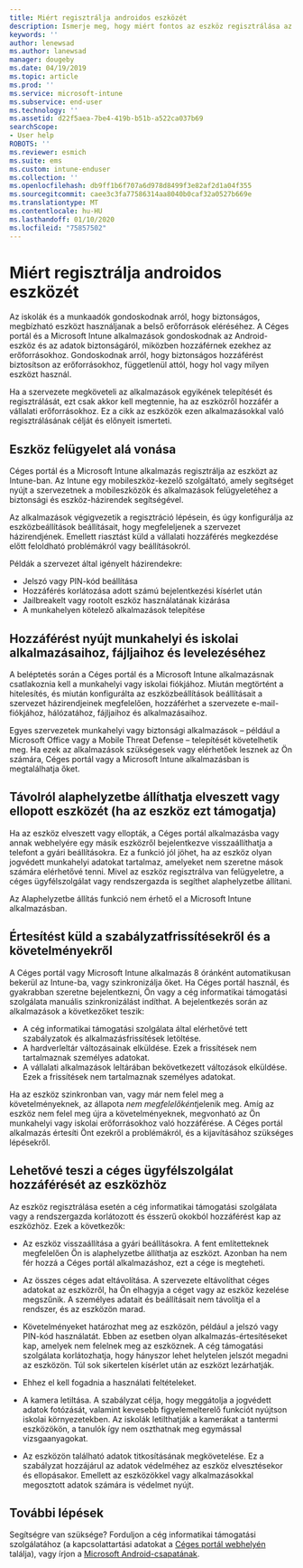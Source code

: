 ```yaml
---
title: Miért regisztrálja androidos eszközét
description: Ismerje meg, hogy miért fontos az eszköz regisztrálása az Intune-ban
keywords: ''
author: lenewsad
ms.author: lanewsad
manager: dougeby
ms.date: 04/19/2019
ms.topic: article
ms.prod: ''
ms.service: microsoft-intune
ms.subservice: end-user
ms.technology: ''
ms.assetid: d22f5aea-7be4-419b-b51b-a522ca037b69
searchScope:
- User help
ROBOTS: ''
ms.reviewer: esmich
ms.suite: ems
ms.custom: intune-enduser
ms.collection: ''
ms.openlocfilehash: db9ff1b6f707a6d978d8499f3e82af2d1a04f355
ms.sourcegitcommit: caee3c3fa77586314aa8040b0caf32a0527b669e
ms.translationtype: MT
ms.contentlocale: hu-HU
ms.lasthandoff: 01/10/2020
ms.locfileid: "75857502"
---
```

# <a name="why-enroll-your-android-device"></a>Miért regisztrálja androidos eszközét  

Az iskolák és a munkaadók gondoskodnak arról, hogy biztonságos, megbízható eszközt használjanak a belső erőforrások eléréséhez. A Céges portál és a Microsoft Intune alkalmazások gondoskodnak az Android-eszköz és az adatok biztonságáról, miközben hozzáférnek ezekhez az erőforrásokhoz. Gondoskodnak arról, hogy biztonságos hozzáférést biztosítson az erőforrásokhoz, függetlenül attól, hogy hol vagy milyen eszközt használ. 

Ha a szervezete megköveteli az alkalmazások egyikének telepítését és regisztrálását, ezt csak akkor kell megtennie, ha az eszközről hozzáfér a vállalati erőforrásokhoz. Ez a cikk az eszközök ezen alkalmazásokkal való regisztrálásának célját és előnyeit ismerteti.  

## <a name="gets-your-device-managed"></a>Eszköz felügyelet alá vonása  
 Céges portál és a Microsoft Intune alkalmazás regisztrálja az eszközt az Intune-ban.  Az Intune egy mobileszköz-kezelő szolgáltató, amely segítséget nyújt a szervezetnek a mobileszközök és alkalmazások felügyeletéhez a biztonsági és eszköz-házirendek segítségével. 

Az alkalmazások végigvezetik a regisztráció lépésein, és úgy konfigurálja az eszközbeállítások beállításait, hogy megfeleljenek a szervezet házirendjének. Emellett riasztást küld a vállalati hozzáférés megkezdése előtt feloldható problémákról vagy beállításokról.  

Példák a szervezet által igényelt házirendekre:  
* Jelszó vagy PIN-kód beállítása
* Hozzáférés korlátozása adott számú bejelentkezési kísérlet után
* Jailbreakelt vagy rootolt eszköz használatának kizárása
* A munkahelyen kötelező alkalmazások telepítése  

## <a name="gives-you-access-to-work-and-school-apps-work-files-and-email"></a>Hozzáférést nyújt munkahelyi és iskolai alkalmazásaihoz, fájljaihoz és levelezéséhez  
A beléptetés során a Céges portál és a Microsoft Intune alkalmazásnak csatlakoznia kell a munkahelyi vagy iskolai fiókjához.  Miután megtörtént a hitelesítés, és miután konfigurálta az eszközbeállítások beállításait a szervezet házirendjeinek megfelelően, hozzáférhet a szervezete e-mail-fiókjához, hálózatához, fájljaihoz és alkalmazásaihoz.  

Egyes szervezetek munkahelyi vagy biztonsági alkalmazások – például a Microsoft Office vagy a Mobile Threat Defense – telepítését követelhetik meg. Ha ezek az alkalmazások szükségesek vagy elérhetőek lesznek az Ön számára, Céges portál vagy a Microsoft Intune alkalmazásban is megtalálhatja őket.

## <a name="lets-you-remotely-reset-a-lost-or-stolen-device-if-device-supports-it"></a>Távolról alaphelyzetbe állíthatja elveszett vagy ellopott eszközét (ha az eszköz ezt támogatja)
Ha az eszköz elveszett vagy ellopták, a Céges portál alkalmazásba vagy annak webhelyére egy másik eszközről bejelentkezve visszaállíthatja a telefont a gyári beállításokra. Ez a funkció jól jöhet, ha az eszköz olyan jogvédett munkahelyi adatokat tartalmaz, amelyeket nem szeretne mások számára elérhetővé tenni. Mivel az eszköz regisztrálva van felügyeletre, a céges ügyfélszolgálat vagy rendszergazda is segíthet alaphelyzetbe állítani.  

Az Alaphelyzetbe állítás funkció nem érhető el a Microsoft Intune alkalmazásban.  

## <a name="notifies-you-of-policy-updates-and-requirements"></a>Értesítést küld a szabályzatfrissítésekről és a követelményekről
A Céges portál vagy Microsoft Intune alkalmazás 8 óránként automatikusan bekerül az Intune-ba, vagy szinkronizálja őket. Ha Céges portál használ, és gyakrabban szeretne bejelentkezni, Ön vagy a cég informatikai támogatási szolgálata manuális szinkronizálást indíthat. A bejelentkezés során az alkalmazások a következőket teszik:  

* A cég informatikai támogatási szolgálata által elérhetővé tett szabályzatok és alkalmazásfrissítések letöltése.  
* A hardverleltár változásainak elküldése. Ezek a frissítések nem tartalmaznak személyes adatokat.  
* A vállalati alkalmazások leltárában bekövetkezett változások elküldése. Ezek a frissítések nem tartalmaznak személyes adatokat.  

Ha az eszköz szinkronban van, vagy már nem felel meg a követelményeknek, az állapota *nem megfelelőként*jelenik meg. Amíg az eszköz nem felel meg újra a követelményeknek, megvonható az Ön munkahelyi vagy iskolai erőforrásokhoz való hozzáférése. A Céges portál alkalmazás értesíti Önt ezekről a problémákról, és a kijavításához szükséges lépésekről.  


## <a name="permits-company-support-access-to-your-device"></a>Lehetővé teszi a céges ügyfélszolgálat hozzáférését az eszközhöz
Az eszköz regisztrálása esetén a cég informatikai támogatási szolgálata vagy a rendszergazda korlátozott és ésszerű okokból hozzáférést kap az eszközhöz. Ezek a következők:  

* Az eszköz visszaállítása a gyári beállításokra. A fent említetteknek megfelelően Ön is alaphelyzetbe állíthatja az eszközt. Azonban ha nem fér hozzá a Céges portál alkalmazáshoz, ezt a cége is megteheti.  

* Az összes céges adat eltávolítása. A szervezete eltávolíthat céges adatokat az eszközről, ha Ön elhagyja a céget vagy az eszköz kezelése megszűnik. A személyes adatait és beállításait nem távolítja el a rendszer, és az eszközön marad.  

* Követelményeket határozhat meg az eszközön, például a jelszó vagy PIN-kód használatát. Ebben az esetben olyan alkalmazás-értesítéseket kap, amelyek nem felelnek meg az eszköznek. A cég támogatási szolgálata korlátozhatja, hogy hányszor lehet helytelen jelszót megadni az eszközön. Túl sok sikertelen kísérlet után az eszközt lezárhatják.  

* Ehhez el kell fogadnia a használati feltételeket.  

* A kamera letiltása. A szabályzat célja, hogy meggátolja a jogvédett adatok fotózását, valamint kevesebb figyelemelterelő funkciót nyújtson iskolai környezetekben. Az iskolák letilthatják a kamerákat a tantermi eszközökön, a tanulók így nem oszthatnak meg egymással vizsgaanyagokat.  

* Az eszközön található adatok titkosításának megkövetelése. Ez a szabályzat hozzájárul az adatok védelméhez az eszköz elvesztésekor és ellopásakor. Emellett az eszközökkel vagy alkalmazásokkal megosztott adatok számára is védelmet nyújt. 

## <a name="next-steps"></a>További lépések  

Segítségre van szüksége? Forduljon a cég informatikai támogatási szolgálatához (a kapcsolattartási adatokat a [Céges portál webhelyén](https://go.microsoft.com/fwlink/?linkid=2010980) találja), vagy írjon a <a href="mailto:wintunedroidfbk@microsoft.com?subject=I'm having trouble installing the Company Portal app on my Android device&body=Describe the issue you're experiencing here.">Microsoft Android-csapatának</a>.
